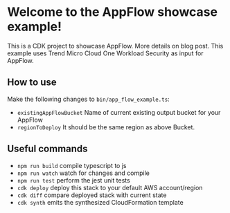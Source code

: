 # Welcome to the AppFlow showcase example!

This is a CDK project to showcase AppFlow. More details on blog post.
This example uses Trend Micro Cloud One Workload Security as input for AppFlow.

## How to use

Make the following changes to `bin/app_flow_example.ts`:
 * `existingAppFlowBucket`  Name of current existing output bucket for your AppFlow
 * `regionToDeploy`         It should be the same region as above Bucket.

## Useful commands

 * `npm run build`   compile typescript to js
 * `npm run watch`   watch for changes and compile
 * `npm run test`    perform the jest unit tests
 * `cdk deploy`      deploy this stack to your default AWS account/region
 * `cdk diff`        compare deployed stack with current state
 * `cdk synth`       emits the synthesized CloudFormation template
